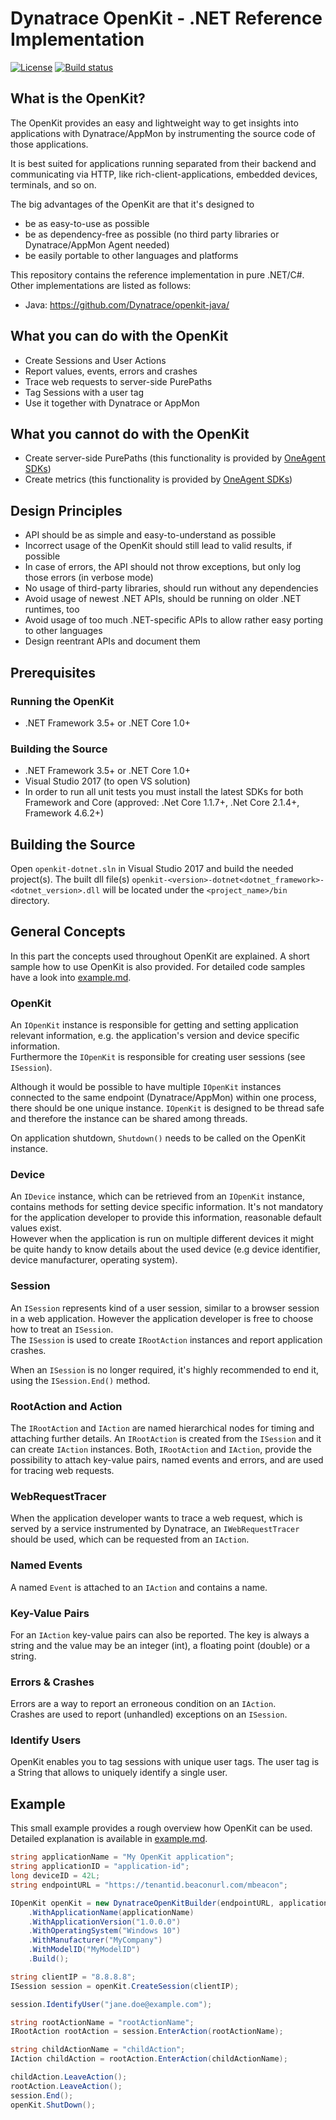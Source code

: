 # Dynatrace OpenKit - .NET Reference Implementation

[![License](https://img.shields.io/badge/License-Apache%202.0-blue.svg)](https://opensource.org/licenses/Apache-2.0)
[![Build status](https://ci.appveyor.com/api/projects/status/eynj6e2on09d63wg?svg=true)](https://ci.appveyor.com/project/openkitdt/openkit-dotnet)


## What is the OpenKit?

The OpenKit provides an easy and lightweight way to get insights into applications with Dynatrace/AppMon by instrumenting the source code of those applications.

It is best suited for applications running separated from their backend and communicating via HTTP, like rich-client-applications, embedded devices, terminals, and so on.

The big advantages of the OpenKit are that it's designed to
* be as easy-to-use as possible
* be as dependency-free as possible (no third party libraries or Dynatrace/AppMon Agent needed)
* be easily portable to other languages and platforms

This repository contains the reference implementation in pure .NET/C#. Other implementations are listed as follows:
* Java: https://github.com/Dynatrace/openkit-java/

## What you can do with the OpenKit
* Create Sessions and User Actions
* Report values, events, errors and crashes
* Trace web requests to server-side PurePaths
* Tag Sessions with a user tag
* Use it together with Dynatrace or AppMon

## What you cannot do with the OpenKit
* Create server-side PurePaths (this functionality is provided by [OneAgent SDKs](https://github.com/Dynatrace/OneAgent-SDK))
* Create metrics (this functionality is provided by [OneAgent SDKs](https://github.com/Dynatrace/OneAgent-SDK))

## Design Principles
* API should be as simple and easy-to-understand as possible
* Incorrect usage of the OpenKit should still lead to valid results, if possible
* In case of errors, the API should not throw exceptions, but only log those errors (in verbose mode)
* No usage of third-party libraries, should run without any dependencies
* Avoid usage of newest .NET APIs, should be running on older .NET runtimes, too
* Avoid usage of too much .NET-specific APIs to allow rather easy porting to other languages
* Design reentrant APIs and document them

## Prerequisites

### Running the OpenKit
* .NET Framework 3.5+ or .NET Core 1.0+

### Building the Source
* .NET Framework 3.5+ or .NET Core 1.0+
* Visual Studio 2017 (to open VS solution)
* In order to run all unit tests you must install the latest SDKs for both Framework and Core (approved: .Net Core 1.1.7+, .Net Core 2.1.4+, Framework 4.6.2+)

## Building the Source

Open `openkit-dotnet.sln` in Visual Studio 2017 and build the needed project(s).
The built dll file(s) `openkit-<version>-dotnet<dotnet_framework>-<dotnet_version>.dll` will be located under the `<project_name>/bin` directory.

## General Concepts

In this part the concepts used throughout OpenKit are explained. A short sample how to use OpenKit is
also provided. For detailed code samples have a look into [example.md](docs/example.md).

### OpenKit

An `IOpenKit` instance is responsible for getting and setting application relevant information, e.g.
the application's version and device specific information.  
Furthermore the `IOpenKit` is responsible for creating user sessions (see `ISession`).
  
Although it would be possible to have multiple `IOpenKit` instances connected to the same endpoint
(Dynatrace/AppMon) within one process, there should be one unique instance. `IOpenKit` is designed to be
thread safe and therefore the instance can be shared among threads.  

On application shutdown, `Shutdown()` needs to be called on the OpenKit instance.

### Device

An `IDevice` instance, which can be retrieved from an `IOpenKit` instance, contains methods
for setting device specific information. It's not mandatory for the application developer to
provide this information, reasonable default values exist.  
However when the application is run on multiple different devices it might be quite handy
to know details about the used device (e.g device identifier, device manufacturer, operating system).

### Session

An `ISession` represents kind of a user session, similar to a browser session in a web application.
However the application developer is free to choose how to treat an `ISession`.  
The `ISession` is used to create `IRootAction` instances and report application crashes.  

When an `ISession` is no longer required, it's highly recommended to end it, using the `ISession.End()` method. 

### RootAction and Action

The `IRootAction` and `IAction` are named hierarchical nodes for timing and attaching further details.
An `IRootAction` is created from the `ISession` and it can create `IAction` instances. Both, `IRootAction` and
`IAction`, provide the possibility to attach key-value pairs, named events and errors, and are used 
for tracing web requests.

### WebRequestTracer

When the application developer wants to trace a web request, which is served by a service 
instrumented by Dynatrace, an `IWebRequestTracer` should be used, which can be
requested from an `IAction`.  

### Named Events

A named `Event` is attached to an `IAction` and contains a name.

### Key-Value Pairs

For an `IAction` key-value pairs can also be reported. The key is always a string
and the value may be an integer (int), a floating point (double) or a string.

### Errors & Crashes

Errors are a way to report an erroneous condition on an `IAction`.  
Crashes are used to report (unhandled) exceptions on an `ISession`.

### Identify Users

OpenKit enables you to tag sessions with unique user tags. The user tag is a String 
that allows to uniquely identify a single user.

## Example

This small example provides a rough overview how OpenKit can be used.  
Detailed explanation is available in [example.md](docs/example.md).

```cs
string applicationName = "My OpenKit application";
string applicationID = "application-id";
long deviceID = 42L;
string endpointURL = "https://tenantid.beaconurl.com/mbeacon";

IOpenKit openKit = new DynatraceOpenKitBuilder(endpointURL, applicationID, deviceID)
    .WithApplicationName(applicationName)
    .WithApplicationVersion("1.0.0.0")
    .WithOperatingSystem("Windows 10")
    .WithManufacturer("MyCompany")
    .WithModelID("MyModelID")
    .Build();

string clientIP = "8.8.8.8";
ISession session = openKit.CreateSession(clientIP);

session.IdentifyUser("jane.doe@example.com");

string rootActionName = "rootActionName";
IRootAction rootAction = session.EnterAction(rootActionName);

string childActionName = "childAction";
IAction childAction = rootAction.EnterAction(childActionName);

childAction.LeaveAction();
rootAction.LeaveAction();
session.End();
openKit.ShutDown();
``` 
